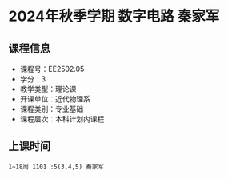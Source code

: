 # 2024年秋季学期 数字电路 秦家军






## 课程信息

- 课程号：EE2502.05
- 学分：3
- 教学类型：理论课
- 开课单位：近代物理系
- 课程类别：专业基础
- 课程层次：本科计划内课程

## 上课时间

```
1~18周 1101 :5(3,4,5) 秦家军
```

